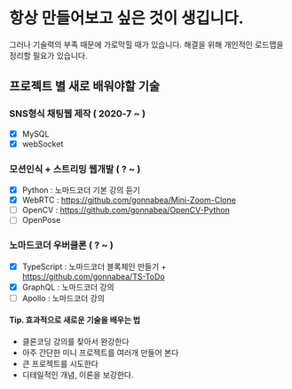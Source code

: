 # 항상 만들어보고 싶은 것이 생깁니다. 

그러나 기술력의 부족 때문에 가로막힐 때가 있습니다.
해결을 위해 개인적인 로드맵을 정리할 필요가 있습니다.

## 프로젝트 별 새로 배워야할 기술

### SNS형식 채팅웹 제작 ( 2020-7 ~ )

- [x] MySQL
- [x] webSocket

### 모션인식 + 스트리밍 웹개발 ( ? ~ )

- [x] Python : 노마드코더 기본 강의 듣기
- [x] WebRTC : https://github.com/gonnabea/Mini-Zoom-Clone
- [ ] OpenCV : https://github.com/gonnabea/OpenCV-Python
- [ ] OpenPose

### 노마드코더 우버클론 ( ? ~ )

- [x] TypeScript : 노마드코더 블록체인 만들기 + https://github.com/gonnabea/TS-ToDo
- [x] GraphQL : 노마드코더 강의
- [ ] Apollo : 노마드코더 강의

#### Tip. 효과적으로 새로운 기술을 배우는 법

- 클론코딩 강의를 찾아서 완강한다
- 아주 간단한 미니 프로젝트를 여러개 만들어 본다
- 큰 프로젝트를 시도한다
- 디테일적인 개념, 이론을 보강한다.
